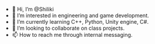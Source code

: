 - 👋 Hi, I’m @Shiliki
- 👀 I’m interested in engineering and game development.
- 🌱 I’m currently learning C++, Python, Unity engine, C#.
- 💞️ I’m looking to collaborate on class projects.
- 📫 How to reach me through internal messaging.

<!---
Shiliki/Shiliki is a ✨ special ✨ repository because its `README.md` (this file) appears on your GitHub profile.
You can click the Preview link to take a look at your changes.
--->
